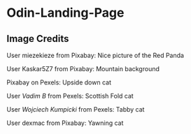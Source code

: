 # Odin-Landing-Page

## Image Credits

User miezekieze from Pixabay:
Nice picture of the Red Panda

User Kaskar5Z7 from Pixabay:
Mountain background

Pixabay on Pexels:
Upside down cat

User _Vadim B_ from Pexels:
Scottish Fold cat

User _Wojciech Kumpicki_ from Pexels:
Tabby cat

User dexmac from Pixabay:
Yawning cat
